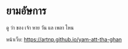 # ยามอัษการ
ดู ว่า ของ เจ้า หาย วัน แล เพลา ไหน

หน้าเว็บ: https://artnp.github.io/yam-att-tha-ghan
